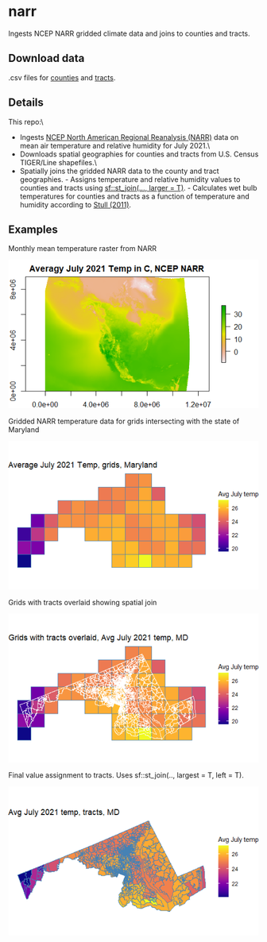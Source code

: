 # narr

Ingests NCEP NARR gridded climate data and joins to counties and tracts.

## Download data

.csv files for [counties](data/narr_counties.csv) and [tracts](data/narr_tracts.csv).

## Details

This repo:\
- Ingests [NCEP North American Regional Reanalysis (NARR)](https://psl.noaa.gov/data/gridded/data.narr.html) data on mean air temperature and relative humidity for July 2021.\
- Downloads spatial geographies for counties and tracts from U.S. Census TIGER/Line shapefiles.\
- Spatially joins the gridded NARR data to the county and tract geographies. - Assigns temperature and relative humidity values to counties and tracts using [sf::st_join(..., larger = T)](https://r-spatial.github.io/sf/reference/st_join.html). - Calculates wet bulb temperatures for counties and tracts as a function of temperature and humidity according to [Stull (2011)](https://journals.ametsoc.org/view/journals/apme/50/11/jamc-d-11-0143.1.xml).

## Examples

Monthly mean temperature raster from NARR

![](images/narr_temp_raster.png)

Gridded NARR temperature data for grids intersecting with the state of Maryland

![](images/grid.png)

Grids with tracts overlaid showing spatial join

![](images/grids_tracts.png)

Final value assignment to tracts. Uses sf::st_join(.., largest = T, left = T).

![](images/tracts.png)
